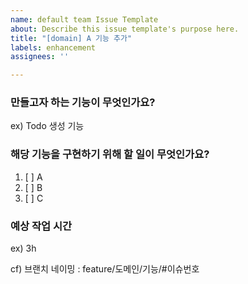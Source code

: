 ```yaml
---
name: default team Issue Template
about: Describe this issue template's purpose here.
title: "[domain] A 기능 추가"
labels: enhancement
assignees: ''

---
```


### 만들고자 하는 기능이 무엇인가요?
 ex) Todo 생성 기능

 ### 해당 기능을 구현하기 위해 할 일이 무엇인가요?
 1. [ ] A
 2. [ ] B
 3. [ ] C

 ### 예상 작업 시간
 ex) 3h

cf) 브랜치 네이밍 : feature/도메인/기능/#이슈번호
